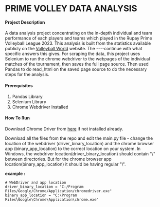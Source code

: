 # **PRIME VOLLEY DATA ANALYSIS**

#### Project Description

A data analysis project concentrating on the in-depth individual and team performance of each players and
teams which played in the Rupay Prime Volleyball League 2023.
This analysis is built from the statistics available publicly on the [Volleyball World](https://en.volleyballworld.com/volleyball/competitions/prime-volleyball-league-2023/) website. The ----continue with what specific answers this gives.
For scraping the data, this project uses Selenium to run the chrome webdriver to the webpages of the individual matches of the tournament, then saves the full page source.
Then used Pandas to do read_html on the saved page source to do the necessary steps for the analysis.


#### Prerequisites

1. Pandas Library
2. Selenium Library
3. Chrome Webdriver Installed


#### How To Run

Download Chrome Driver from [here](https://chromedriver.chromium.org/downloads) if not installed already.

Download all the files from the repo and edit the main.py file - change the location of the webdriver (driver_binary_location) and the chrome browser app (binary_app_location) to the correct location on your system. In Windows, the webdriver location(driver_binary_location) should contain "/" between directories.
But for the chrome browser app location(binary_app_location) it should be having regular "\\".

**example :**
```
# WebDriver and app location
driver_binary_location = "C:/Program Files/Google/Chrome/Application/chromedriver.exe"
binary_app_location = "C:\Program Files\Google\Chrome\Application\chrome.exe"
```

